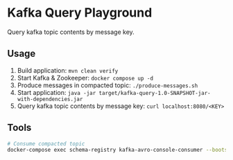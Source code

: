 # Kafka Query Playground

Query kafka topic contents by message key.

## Usage

1. Build application: `mvn clean verify`
2. Start Kafka & Zookeeper: `docker compose up -d`
3. Produce messages in compacted topic: `./produce-messages.sh`
4. Start application: `java -jar target/kafka-query-1.0-SNAPSHOT-jar-with-dependencies.jar`
5. Query kafka topic contents by message key: `curl localhost:8080/<KEY>`

##      Tools

```sh
# Consume compacted topic
docker-compose exec schema-registry kafka-avro-console-consumer --bootstrap-server kafka:9094 --topic inbox
```